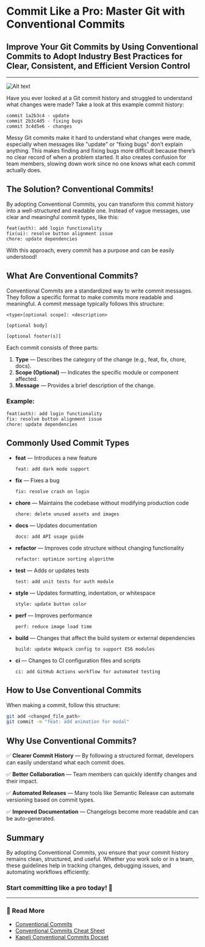 # Commit Like a Pro: Master Git with Conventional Commits

## Improve Your Git Commits by Using Conventional Commits to Adopt Industry Best Practices for Clear, Consistent, and Efficient Version Control
---
![Alt text](image.png)

Have you ever looked at a Git commit history and struggled to understand what changes were made? Take a look at this example commit history:

```
commit 1a2b3c4 - update
commit 2b3c4d5 - fixing bugs
commit 3c4d5e6 - changes
```

Messy Git commits make it hard to understand what changes were made, especially when messages like "update" or "fixing bugs" don’t explain anything. This makes finding and fixing bugs more difficult because there’s no clear record of when a problem started. It also creates confusion for team members, slowing down work since no one knows what each commit actually does.

## The Solution? Conventional Commits!

By adopting Conventional Commits, you can transform this commit history into a well-structured and readable one. Instead of vague messages, use clear and meaningful commit types, like this:

```
feat(auth): add login functionality
fix(ui): resolve button alignment issue
chore: update dependencies
```

With this approach, every commit has a purpose and can be easily understood!

## What Are Conventional Commits?

Conventional Commits are a standardized way to write commit messages. They follow a specific format to make commits more readable and meaningful. A commit message typically follows this structure:

```
<type>[optional scope]: <description>

[optional body]

[optional footer(s)]
```

Each commit consists of three parts:

1. **Type** — Describes the category of the change (e.g., feat, fix, chore, docs).
2. **Scope (Optional)** — Indicates the specific module or component affected.
3. **Message** — Provides a brief description of the change.

### Example:

```
feat(auth): add login functionality
fix: resolve button alignment issue
chore: update dependencies
```

## Commonly Used Commit Types

- **feat** — Introduces a new feature
  ```
  feat: add dark mode support
  ```
- **fix** — Fixes a bug
  ```
  fix: resolve crash on login
  ```
- **chore** — Maintains the codebase without modifying production code
  ```
  chore: delete unused assets and images
  ```
- **docs** — Updates documentation
  ```
  docs: add API usage guide
  ```
- **refactor** — Improves code structure without changing functionality
  ```
  refactor: optimize sorting algorithm
  ```
- **test** — Adds or updates tests
  ```
  test: add unit tests for auth module
  ```
- **style** — Updates formatting, indentation, or whitespace
  ```
  style: update button color
  ```
- **perf** — Improves performance
  ```
  perf: reduce image load time
  ```
- **build** — Changes that affect the build system or external dependencies
  ```
  build: update Webpack config to support ES6 modules
  ```
- **ci** — Changes to CI configuration files and scripts
  ```
  ci: add GitHub Actions workflow for automated testing
  ```

## How to Use Conventional Commits

When making a commit, follow this structure:

```sh
git add <changed_file_path>
git commit -m "feat: add animation for modal"
```

## Why Use Conventional Commits?

✅ **Clearer Commit History** — By following a structured format, developers can easily understand what each commit does.

✅ **Better Collaboration** — Team members can quickly identify changes and their impact.

✅ **Automated Releases** — Many tools like Semantic Release can automate versioning based on commit types.

✅ **Improved Documentation** — Changelogs become more readable and can be auto-generated.

## Summary

By adopting Conventional Commits, you ensure that your commit history remains clean, structured, and useful. Whether you work solo or in a team, these guidelines help in tracking changes, debugging issues, and automating workflows efficiently.

### Start committing like a pro today! 🚀

---

### 📌 Read More
- [Conventional Commits](https://www.conventionalcommits.org/)
- [Conventional Commits Cheat Sheet](https://github.com/qoomon/conventional-commits-cheatsheet.md)
- [Kapeli Conventional Commits Docset](https://kapeli.com/cheat_sheets/Conventional_Commits.docset)
